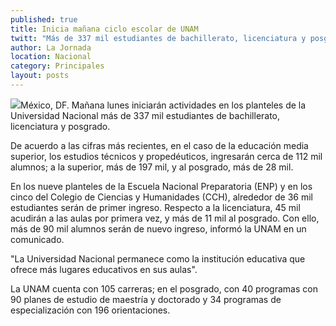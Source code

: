```yaml
---
published: true
title: Inicia mañana ciclo escolar de UNAM
twitt: "Más de 337 mil estudiantes de bachillerato, licenciatura y posgrado, incluidos de nuevo ingreso, comenzarán actividades."
author: La Jornada
location: Nacional
category: Principales
layout: posts
---
```


![](http://i.imgur.com/GNyybnUm.jpg)México, DF. Mañana lunes iniciarán actividades en los planteles de la Universidad Nacional más de 337 mil estudiantes de bachillerato, licenciatura y posgrado.

De acuerdo a las cifras más recientes, en el caso de la educación media superior, los estudios técnicos y propedéuticos, ingresarán cerca de 112 mil alumnos; a la superior, más de 197 mil, y al posgrado, más de 28 mil.

En los nueve planteles de la Escuela Nacional Preparatoria (ENP) y en los cinco del Colegio de Ciencias y Humanidades (CCH), alrededor de 36 mil estudiantes serán de primer ingreso. Respecto a la licenciatura, 45 mil acudirán a las aulas por primera vez, y más de 11 mil al posgrado. Con ello, más de 90 mil alumnos serán de nuevo ingreso, informó la UNAM en un comunicado.

"La Universidad Nacional permanece como la institución educativa que ofrece más lugares educativos en sus aulas".

La UNAM cuenta con 105 carreras; en el posgrado, con 40 programas con 90 planes de estudio de maestría y doctorado y 34 programas de especialización con 196 orientaciones.
